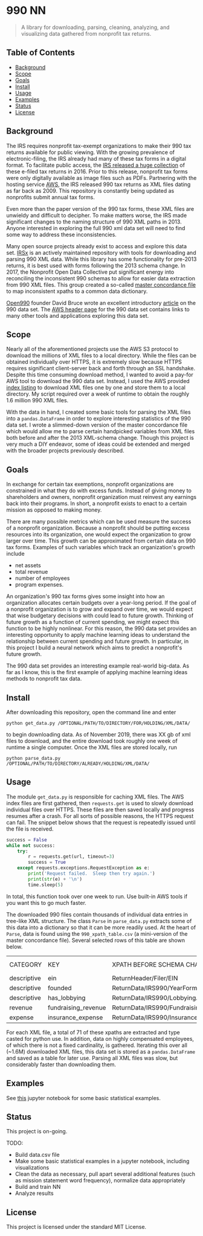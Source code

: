 # 990 NN

>A library for downloading, parsing, cleaning, analyzing, and visualizing data gathered from nonprofit tax returns.

## Table of Contents

- [Background](#background)
- [Scope](#scope)
- [Goals](#goals)
- [Install](#install)
- [Usage](#usage)
- [Examples](#examples)
- [Status](#status)
- [License](#license)

## Background

The IRS requires nonprofit tax-exempt organizations to make their 990 tax returns available for public viewing. With the growing prevalence of electronic-filing, the IRS already had many of these tax forms in a digital format. To facilitate public access, the [IRS released a huge collection](https://www.irs.gov/newsroom/irs-makes-electronically-filed-form-990-data-available-in-new-format) of these e-filed tax returns in 2016. Prior to this release, nonprofit tax forms were only digitally available as image files such as PDFs. Partnering with the hosting service [AWS](https://registry.opendata.aws/irs990/), the IRS released 990 tax returns as XML files dating as far back as 2009. This repository is constantly being updated as nonprofits submit annual tax forms.

Even more than the paper version of the 990 tax forms, these XML files are unwieldy and difficult to decipher. To make matters worse, the IRS made significant changes to the naming structure of 990 XML paths in 2013. Anyone interested in exploring the full 990 xml data set will need to find some way to address these inconsistencies.

Many open source projects already exist to access and explore this data set. [IRSx](https://github.com/jsfenfen/990-xml-reader) is an actively maintained repository with tools for downloading and parsing 990 XML data.  While this library has some functionality for pre-2013 returns, it is best used with forms following the 2013 schema change. In 2017, the Nonprofit Open Data Collective put significant energy into reconciling the inconsistent 990 schemas to allow for easier data extraction from 990 XML files. This group created a so-called [master concordance file](https://github.com/Nonprofit-Open-Data-Collective/irs-efile-master-concordance-file) to map inconsistent xpaths to a common data dictionary.

[Open990](https://www.open990.org/) founder David Bruce wrote an excellent introductory [article](https://appliednonprofitresearch.com/posts/2018/06/the-irs-990-e-file-dataset-getting-to-the-chocolatey-center-of-data-deliciousness/) on the 990 data set. The [AWS header page](https://registry.opendata.aws/irs990/) for the 990 data set contains links to many other tools and applications exploring this data set.

## Scope

Nearly all of the aforementioned projects use the AWS S3 protocol to download the millions of XML files to a local directory. While the files can be obtained individually over HTTPS, it is extremely slow because HTTPS requires significant client-server back and forth through an SSL handshake. Despite this time consuming download method, I wanted to avoid a pay-for AWS tool to download the 990 data set. Instead, I used the AWS provided [index listing](https://docs.opendata.aws/irs-990/readme.html) to download XML files one by one and store them to a local directory. My script required over a week of runtime to obtain the roughly 1.6 million 990 XML files.

With the data in hand, I created some basic tools for parsing the XML files into a `pandas.DataFrame` in order to explore interesting statistics of the 990 data set. I wrote a slimmed-down version of the master concordance file which would allow me to parse certain handpicked variables from XML files both before and after the 2013 XML-schema change. Though this project is very much a DIY endeavor, some of ideas could be extended and merged with the broader projects previously  described.

## Goals

In exchange for certain tax exemptions, nonprofit organizations are constrained in what they do with excess funds. Instead of giving money to shareholders and owners, nonprofit organization must reinvest any earnings back into their programs. In short, a nonprofit exists to enact to a certain mission as opposed to making money.

There are many possible metrics which can be used measure the success of a nonprofit organization. Because a nonprofit should be putting excess resources into its organization, one would expect the organization to grow larger over time. This growth can be approximated from certain data on 990 tax forms. Examples of such variables which track an organization's growth include
- net assets
- total revenue
- number of employees
- program expenses.

An organization's 990 tax forms gives some insight into how an organization allocates certain budgets over a year-long period. If the goal of a nonprofit organization is to grow and expand over time, we would expect that wise budgetary decisions with could lead to future growth. Thinking of future growth as a function of current spending, we might expect this function to be highly nonlinear. For this reason, the 990 data set provides an interesting opportunity to apply machine learning ideas to understand the relationship between current spending and future growth. In particular, in this project I build a neural network which aims to predict a nonprofit's future growth.

The 990 data set provides an interesting example real-world big-data. As far as I know, this is the first example of applying machine learning ideas methods to nonprofit tax data.

## Install

After downloading this repository, open the command line and enter
```shell script
python get_data.py /OPTIONAL/PATH/TO/DIRECTORY/FOR/HOLDING/XML/DATA/
```
to begin downloading data. As of November 2019, there was XX gb of xml files to download, and the entire download took roughly one week of runtime a single computer. Once the XML files are stored locally, run
```shell script
python parse_data.py /OPTIONAL/PATH/TO/DIRECTORY/ALREADY/HOLDING/XML/DATA/
```
## Usage

The module `get_data.py` is responsible for caching XML files. The AWS index files are first gathered, then `requests.get` is used to slowly download individual files over HTTPS. These files are then saved locally and progress resumes after a crash. For all sorts of possible reasons, the HTTPS request can fail. The snippet below shows that the request is repeatedly issued until the file is received.
```python
success = False
while not success:
    try:
        r = requests.get(url, timeout=3)
        success = True
    except requests.exceptions.RequestException as e:
        print('Request failed.  Sleep then try again.')
        print(str(e) + '\n')
        time.sleep(5)
```
In total, this function took over one week to run. Use built-in AWS tools if you want this to go much faster.

The downloaded 990 files contain thousands of individual data entries in tree-like XML structure. The class `Parse` in `parse_data.py` extracts some of this data into a dictionary so that it can be more readily used. At the heart of `Parse`, data is found using the `990_xpath_table.csv` (a mini-version of the master concordance file). Several selected rows of this table are shown below.

|             |                     |                                      |                                         |           |                  |
|-------------|---------------------|--------------------------------------|-----------------------------------------|-----------|------------------|
| CATEGORY    | KEY                 | XPATH BEFORE SCHEMA CHANGE           | XPATH AFTER SCHEMA CHANGE               | DATA TYPE | PART OR SCHEDULE |
| descriptive | ein                 | ReturnHeader/Filer/EIN               | ReturnHeader/Filer/EIN                  | str       | header           |
| descriptive | founded             | ReturnData/IRS990/YearFormation      | ReturnData/IRS990/FormationYr           | int       | header           |
| descriptive | has_lobbying        | ReturnData/IRS990/LobbyingActivities | ReturnData/IRS990/LobbyingActivitiesInd | bool      | 4                |
| revenue     | fundraising_revenue | ReturnData/IRS990/FundraisingEvents  | ReturnData/IRS990/FundraisingAmt        | int       | 8                |
| expense     | insurance_expense   | ReturnData/IRS990/Insurance/Total    | ReturnData/IRS990/InsuranceGrp/TotalAmt | int       | 9                |

For each XML file, a total of 71 of these xpaths are extracted and type casted for python use. In addition, data on highly compensated employees, of which there is not a fixed cardinality, is gathered. Iterating this over all (~1.6M) downloaded XML files, this data set is stored as a `pandas.DataFrame` and saved as a table for later use. Parsing all XML files was slow, but considerably faster than downloading them.

## Examples



See [this](examples.ipynb) jupyter notebook for some basic statistical examples.



## Status

This project is on-going.

TODO:
- Build data.csv file
- Make some basic statistical examples in a jupyter notebook, including visualizations
- Clean the data as necessary, pull apart several additional features (such as mission statement word frequency), normalize data appropriately
- Build and train NN
- Analyze results




## License

This project is licensed under the standard MIT License.





